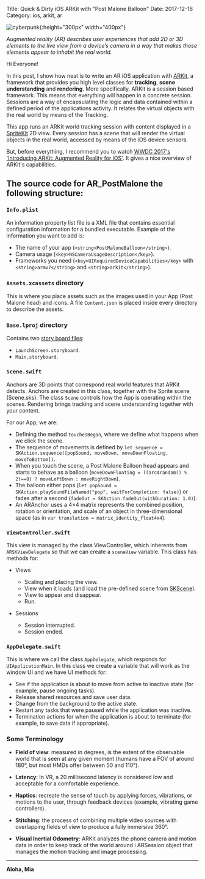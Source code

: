 Title: Quick & Dirty iOS ARKit with "Post Malone Balloon"
Date: 2017-12-16
Category: ios, arkit, ar

![cyberpunk](./cyberpunk/post_1.jpg){:height="300px" width="400px"}

*Augmented reality (AR) describes user experiences that add 2D or 3D elements to the live view from a device’s camera in a way that makes those elements appear to inhabit the real world.*


Hi Everyone!


In this post, I  show how neat is to write an AR iOS application with [ARKit](https://developer.apple.com/arkit/), a framework that provides you high level classes for **tracking**, **scene understanding** and **rendering**. More specifically, ARKit is a session based framework. This means that everything will happen in a concrete session. Sessions are a way of encapsulating the logic and data contained within a defined period of the applications activity. It relates the virtual objects with the real world by means of the Tracking.

This app runs an ARKit world tracking session with content displayed in a [SpriteKit](https://developer.apple.com/documentation/spriteKit) 2D view. Every session has a scene that will render the virtual objects in the real world, accessed by means of the iOS device sensors.

But, before everything, I recommend you to watch [WWDC 2017's 'Introducing ARKit: Augmented Reality for iOS'](https://developer.apple.com/videos/play/wwdc2017/602/). It gives a nice overview of ARKit's capabilities.


## The source code for AR_PostMalone the following structure:

### `Info.plist`

An information property list file is a XML file that contains essential configuration information for a bundled executable. Example of the information you want to add is:

* The name of your app (`<string>PostMaloneBalloon</string>`).
* Camera usage (`<key>NSCameraUsageDescription</key>`).
* Frameworks you need (`<key>UIRequiredDeviceCapabilities</key>` with `<string>armv7</string>` and `<string>arkit</string>`).


### `Assets.xcassets` directory

This is where you place assets such as the images used in your App (Post Malone head) and icons. A file `Content.json` is placed inside every directory to describe the assets.

### `Base.lproj` directory

Contains two [story board files](https://www.raywenderlich.com/160521/storyboards-tutorial-ios-11-part-1):

* `LaunchScreen.storyboard`.
* `Main.storyboard`.



### `Scene.swift`

Anchors are 3D points that correspond real world features that ARKit detects. Anchors are created in this class, together with the Sprite scene (Scene.sks). The class `Scene` controls how the App is operating within the scenes. Rendering brings tracking and scene understanding together with your content.

For our App, we are:

* Defining the method `touchesBegan`, where we define what happens when we click the scene.
* The sequence of movements is defined by `let sequence = SKAction.sequence([popSound, moveDown, moveDownFloating, moveToBottom])`.
* When you touch the scene, a Post Malone Balloon head appears and starts to behave as a balloon (`moveDownFloating = ((arc4random() % 2)==0) ? moveLeftDown : moveRightDown`).
* The balloon either pops (`let popSound = SKAction.playSoundFileNamed("pop", waitForCompletion: false)`) or fades after a second (`fadeOut = SKAction.fadeOut(withDuration: 1.0)`).
* An ARAnchor uses a 4×4 matrix represents the combined position, rotation or orientation, and scale of an object in three-dimensional space (as in `var translation = matrix_identity_float4x4`).


### `ViewController.swift`

This view is managed by the class ViewController, which inherents from `ARSKViewDelegate` so that we can create a `sceneView` variable. This class has methods for:

* Views
    - Scaling and placing the view.
    - View when it loads (and load the pre-defined scene from [SKScene](https://developer.apple.com/documentation/spritekit/skscene)).
    - View to appear and disappear.
    - Run.

* Sessions
    - Session interrupted.
    - Session ended.



### `AppDelegate.swift`

This is where we call the class `AppDelegate`, which responds for `UIApplicationMain`. In this class we create a variable that will work as the window UI and we have UI methods for:

* See if the application is about to move from active to inactive state (for example, pause ongoing tasks).
* Release shared resources and  save user data.
* Change from the background to the active state.
* Restart any tasks that were paused while the application was inactive.
* Termination actions for when the application is about to terminate (for example, to save data if appropriate).


### Some Terminology

* **Field of view**: measured in degrees, is the extent of the observable world that is seen at any given moment (humans have a FOV of around 180°, but most HMDs offer between 50 and 110°).

* **Latency**: In VR, a 20 millisecond latency is considered low and acceptable for a comfortable experience.

* **Haptics**: recreate the sense of touch by applying forces, vibrations, or motions to the user, through feedback devices (example, vibrating game controllers).

* **Stitching**: the process of combining multiple video sources with overlapping fields of view to produce a fully immersive 360°. 

* **Visual Inertial Odometry**: ARKit analyzes the phone camera and motion data in order to keep track of the world around i
ARSession object that manages the motion tracking and image processing.



----

**Aloha, Mia**